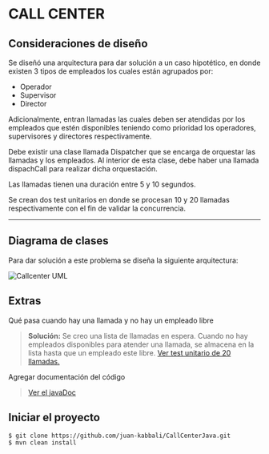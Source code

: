 CALL CENTER
===================

Consideraciones de diseño
-------------------------
Se diseñó una arquitectura para dar solución a un caso hipotético, en donde existen 3 tipos de empleados los cuales están agrupados por:

 - Operador
 - Supervisor
 - Director

Adicionalmente, entran llamadas las cuales deben ser atendidas por los empleados que estén disponibles teniendo como prioridad los operadores, supervisores y directores respectivamente.

Debe existir una clase llamada Dispatcher que se encarga de orquestar las llamadas y los empleados. Al interior de esta clase, debe haber una llamada dispachCall para realizar dicha orquestación.

Las llamadas tienen una duración entre 5 y 10 segundos.

Se crean dos test unitarios en donde se procesan 10 y 20 llamadas respectivamente con el fin de validar la concurrencia. 

----------
Diagrama de clases
-------------
Para dar solución a este problema se diseña la siguiente arquitectura: 

![Callcenter UML ](https://lh3.googleusercontent.com/-hpYWl3BHIn4/WhudQn76ktI/AAAAAAAAAGU/48l6Dv2uldMTjWHYbNbJ-RAUtvpIPwtSgCLcBGAs/s0/UML.PNG "Callcenter_uml.PNG")


Extras
-------------------
Qué pasa cuando hay una llamada y no hay un empleado libre

> **Solución:** Se creo una lista de llamadas en espera. 
> Cuando no hay empleados disponibles para atender una llamada, se almacena en la lista hasta que un empleado este libre. 
> [Ver test unitario de 20 llamadas.](https://github.com/juan-kabbali/CallCenterJava/blob/master/src/test/java/com/almundo/callcenter/NoAvailableEmployeesTest.java)

Agregar documentación del código

> [Ver el javaDoc](https://github.com/juan-kabbali/CallCenterJava/tree/master/target/site/apidocs)

Iniciar el proyecto
-------------------
```
$ git clone https://github.com/juan-kabbali/CallCenterJava.git
$ mvn clean install
```






